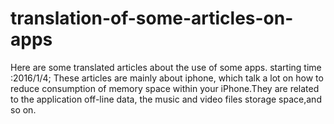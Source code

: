 # translation-of-some-articles-on-apps
Here are some  translated articles about the use of some apps. 
starting time :2016/1/4;
These articles are mainly about iphone, which talk a lot on how to reduce consumption of memory space within your iPhone.They are related to the application off-line data, the music and video files storage space,and so on.
